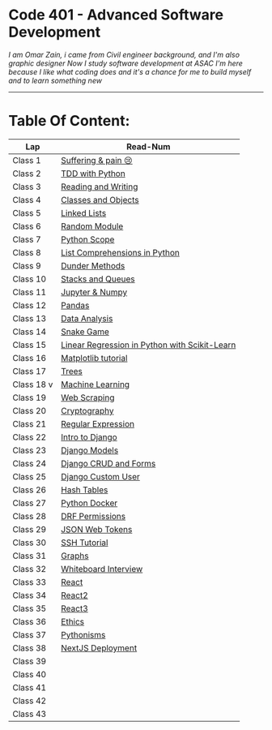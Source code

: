 # Code 401 - Advanced Software Development

*I am Omar Zain, i came from Civil engineer background, and I'm also graphic designer*
*Now I study software development at ASAC*
*I'm here because I like what coding does and it's a chance for me to build myself and to learn something new*

---------------------------------

# Table Of Content:
|       Lap         | Read-Num                                                                              |  
|  --------------   | -----------------------------------------------------------------------------------   | 
|    Class 1        | [Suffering & pain 😢](https://omarxzain.github.io/401-reading-notes/read1)| 
|    Class 2        | [TDD with Python](https://omarxzain.github.io/401-reading-notes/read2)| 
|    Class 3        | [Reading and Writing](https://omarxzain.github.io/401-reading-notes/read3)| 
|    Class 4        | [Classes and Objects](https://omarxzain.github.io/401-reading-notes/read4)| 
|    Class 5        | [Linked Lists](https://omarxzain.github.io/401-reading-notes/read5)| 
|    Class 6        | [Random Module](https://omarxzain.github.io/401-reading-notes/read6)| 
|    Class 7        | [Python Scope](https://omarxzain.github.io/401-reading-notes/read7)| 
|    Class 8        | [List Comprehensions in Python](https://omarxzain.github.io/401-reading-notes/read8)|
|    Class 9       | [Dunder Methods](https://omarxzain.github.io/401-reading-notes/read9)|
|    Class 10       | [Stacks and Queues](https://omarxzain.github.io/401-reading-notes/read10)| 
|    Class 11       | [Jupyter & Numpy](https://omarxzain.github.io/401-reading-notes/read11)| 
|    Class 12       | [Pandas](https://omarxzain.github.io/401-reading-notes/read12)| 
|    Class 13       | [Data Analysis](https://omarxzain.github.io/401-reading-notes/read13)| 
|    Class 14       | [Snake Game](https://omarxzain.github.io/401-reading-notes/read14)| 
|    Class 15       | [Linear Regression in Python with Scikit-Learn](https://omarxzain.github.io/401-reading-notes/read15)| 
|    Class 16       | [Matplotlib tutorial](https://omarxzain.github.io/401-reading-notes/read16)| 
|    Class 17       | [Trees](https://omarxzain.github.io/401-reading-notes/read17)| 
|    Class 18   v   | [Machine Learning](https://omarxzain.github.io/401-reading-notes/read18)| 
|    Class 19       | [Web Scraping](https://omarxzain.github.io/401-reading-notes/read19)| 
|    Class 20       | [Cryptography](https://omarxzain.github.io/401-reading-notes/read20)| 
|    Class 21       | [Regular Expression](https://omarxzain.github.io/401-reading-notes/read21)| 
|    Class 22       | [Intro to Django](https://omarxzain.github.io/401-reading-notes/read22)| 
|    Class 23       | [Django Models](https://omarxzain.github.io/401-reading-notes/read23)|
|    Class 24       | [Django CRUD and Forms](https://omarxzain.github.io/401-reading-notes/read24)| 
|    Class 25       | [Django Custom User](https://omarxzain.github.io/401-reading-notes/read25)| 
|    Class 26       | [Hash Tables](https://omarxzain.github.io/401-reading-notes/read26)| 
|    Class 27       | [Python Docker](https://omarxzain.github.io/401-reading-notes/read27)| 
|    Class 28       | [DRF Permissions](https://omarxzain.github.io/401-reading-notes/read28)| 
|    Class 29       | [JSON Web Tokens](https://omarxzain.github.io/401-reading-notes/read29)|
|    Class 30       | [SSH Tutorial](https://omarxzain.github.io/401-reading-notes/read30)| 
|    Class 31       | [Graphs](https://omarxzain.github.io/401-reading-notes/read31)| 
|    Class 32       | [Whiteboard Interview](https://omarxzain.github.io/401-reading-notes/read32)| 
|    Class 33       | [React](https://omarxzain.github.io/401-reading-notes/read33)| 
|    Class 34       | [React2](https://omarxzain.github.io/401-reading-notes/read34)| 
|    Class 35       | [React3](https://omarxzain.github.io/401-reading-notes/read36)| 
|    Class 36       | [Ethics](https://omarxzain.github.io/401-reading-notes/read36)| 
|    Class 37       | [Pythonisms](https://omarxzain.github.io/401-reading-notes/read37)| 
|    Class 38       | [NextJS Deployment](https://omarxzain.github.io/401-reading-notes/read38)|
|    Class 39       | []()| 
|    Class 40       | []()| 
|    Class 41       | []()| 
|    Class 42       | []()| 
|    Class 43       | []()| 

